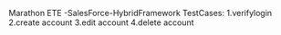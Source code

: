 Marathon ETE -SalesForce-HybridFramework
TestCases:
1.verifylogin
2.create account
3.edit account
4.delete account
